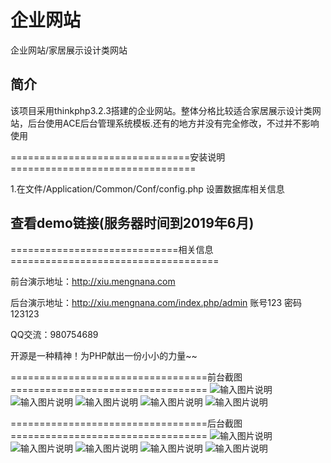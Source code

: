 # 企业网站
企业网站/家居展示设计类网站

## 简介

该项目采用thinkphp3.2.3搭建的企业网站。整体分格比较适合家居展示设计类网站，后台使用ACE后台管理系统模板.还有的地方并没有完全修改，不过并不影响使用

===============================安装说明================================

1.在文件/Application/Common/Conf/config.php 设置数据库相关信息


## 查看demo链接(服务器时间到2019年6月)
=============================相关信息====================================

前台演示地址：http://xiu.mengnana.com 

后台演示地址：http://xiu.mengnana.com/index.php/admin  账号123 密码 123123

QQ交流：980754689

开源是一种精神！为PHP献出一份小小的力量~~

==================================前台截图==================================
![输入图片说明](https://gitee.com/uploads/images/2017/1113/145120_61433f12_1016764.jpeg "QQ图片20171113145125.jpg")
![输入图片说明](https://gitee.com/uploads/images/2017/1113/145130_50d04fb0_1016764.jpeg "QQ图片20171113145130.jpg")
![输入图片说明](https://gitee.com/uploads/images/2017/1113/145137_2d1ab638_1016764.jpeg "QQ图片20171113145135.jpg")
![输入图片说明](https://gitee.com/uploads/images/2017/1113/145213_de18d64e_1016764.png "QQ图片20171113145141.png")
![输入图片说明](https://gitee.com/uploads/images/2017/1113/145222_0eb3c03c_1016764.png "QQ图片20171113145146.png")



==================================后台截图==================================
![输入图片说明](https://gitee.com/uploads/images/2017/1113/144801_404434a2_1016764.jpeg "QQ图片20171113144807.jpg")
![输入图片说明](https://gitee.com/uploads/images/2017/1113/144823_dfee99aa_1016764.png "在这里输入图片标题")
![输入图片说明](https://gitee.com/uploads/images/2017/1113/144849_399e6f0a_1016764.png "QQ图片20171113144747.png")
![输入图片说明](https://gitee.com/uploads/images/2017/1113/144859_d2f18746_1016764.png "QQ图片20171113144726.png")
![输入图片说明](https://gitee.com/uploads/images/2017/1113/144911_47e24b66_1016764.png "QQ图片20171113144747.png")

